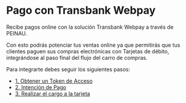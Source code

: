 # Pago con Transbank Webpay

Recibe pagos online con la solución Transbank Webpay a través de PEINAU.

Con esto podrás potenciar tus ventas online ya que permitirás que tus clientes paguen sus compras electrónicas con Tarjetas de débito, integrándose al paso final del flujo del carro de compras.

Para integrarte debes seguir los siguientes pasos:

- [1. Obtener un Token de Acceso](obtener-token-acceso.md)
- [2. Intención de Pago](intención-de-pago-wp.md)
- [3. Realizar el cargo a la tarjeta](cargo-tarjeta.md)
